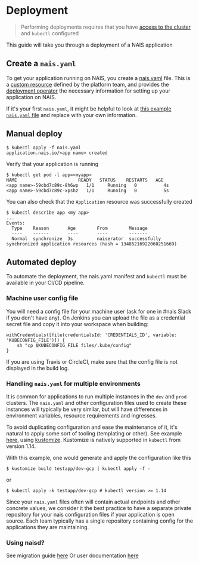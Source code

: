 # Deployment

> Performing deployments requires that you have [access to the cluster](../getting-started) and `kubectl` configured

This guide will take you through a deployment of a NAIS application

## Create a `nais.yaml`
To get your application running on NAIS, you create a [nais.yaml](https://github.com/nais/naiserator/#naisioapplication-spec) file.
This is a [custom resource](https://kubernetes.io/docs/tasks/access-kubernetes-api/custom-resources/custom-resource-definitions/) defined by the platform team, and provides the [deployment operator](https://github.com/nais/naiserator) the necessary information for setting up your application on NAIS. 

If it's your first `nais.yaml`, it might be helpful to look at [this example `nais.yaml` file](https://github.com/nais/naiserator/tree/master/examples/nais.yaml) and replace with your own information. 

## Manual deploy

```
$ kubectl apply -f nais.yaml
application.nais.io/<app name> created 
```

Verify that your application is running
```
$ kubectl get pod -l app=<myapp>
NAME                       READY   STATUS    RESTARTS   AGE
<app name>-59cbd7c89c-8h6wp   1/1     Running   0          4s
<app name>-59cbd7c89c-xpshz   1/1     Running   0          5s
```

You can also check that the `Application` resource was successfully created
```
$ kubectl describe app <my app>
...
Events:
  Type    Reason       Age        From        Message
  ----    ------       ----       ----        -------
  Normal  synchronize  3s         naiserator  successfully synchronized application resources (hash = 13485216922060251669)
```

## Automated deploy

To automate the deployment, the nais.yaml manifest and `kubectl` must be available in your CI/CD pipeline.

### Machine user config file

You will need a config file for your machine user (ask for one in #nais Slack if you don't have any).
On Jenkins you can upload the file as a credential secret file and copy it into your workspace when building:

```
withCredentials([file(credentialsId: 'CREDENTIALS_ID', variable: 'KUBECONFIG_FILE')]) {
    sh "cp $KUBECONFIG_FILE files/.kube/config" 
}
```

If you are using Travis or CircleCI, make sure that the config file is not displayed in the build log.

### Handling `nais.yaml` for multiple environments

It is common for applications to run multiple instances in the `dev` and `prod` clusters. 
The `nais.yaml` and other configuration files used to create these instances will typically be very similar, but will have differences in environment variables, resource requirements and ingresses.

To avoid duplicating configuration and ease the maintenance of it, it's natural to apply some sort of tooling (templating or other). See example [here](./examples/kustomize), using [kustomize](https://github.com/kubernetes-sigs/kustomize). Kustomize is natively supported in `kubectl` from version 1.14.

With this example, one would generate and apply the configuration like this
```
$ kustomize build testapp/dev-gcp | kubectl apply -f -
```

or 

```
$ kubectl apply -k testapp/dev-gcp # kubectl version >= 1.14
```

Since your `nais.yaml` files often will contain actual endpoints and other concrete values, we consider it the best practice to have a separate private repository for your nais configuration files if your application is open source. Each team typically has a single repository containing config for the applications they are maintaining.

### Using naisd?
See migration guide [here](migrating_from_naisd.md)
Or user documentation [here](naisd.md)
